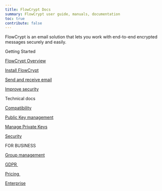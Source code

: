 ```yaml
---
title: FlowCrypt Docs
summary: FlowCrypt user guide, manuals, documentation
toc: true
contribute: false
---
```


FlowCrypt is an email solution that lets you work with end-to-end encrypted messages securely and easily.

<div class="container">
  <div class="row display-flex">
    <div class="col-xs-12 col-sm-6 col-lg-4">
      <p class="landing-column-title">Getting Started</p>
      <div class="landing-column-content">
        <p><a href="guide/overview.html">FlowCrypt Overview</a></p>
        <p><a href="guide/setup/install.html">Install FlowCrypt</a></p>
        <p><a href="guide/send-and-receive/index.html">Send and receive email</a></p>
        <p><a href="guide/common-tasks/improve-security.html">Improve security</a></p>
      </div>
    </div>
    <div class="col-xs-12 col-sm-6 col-lg-4">
      <p class="landing-column-title">Technical docs</p>
      <div class="landing-column-content">
        <p><a href="technical/openpgp-compatibility.html">Compatibility</a></p>
        <p><a href="technical/manage-public-keys.html">Public Key management</a></p>
        <p><a href="technical/manage-public-keys.html">Manage Private Keys</a></p>
        <p><a href="technical/security.html">Security</a></p>
      </div>
    </div>
    <div class="col-xs-12 col-sm-6 col-lg-4">
      <p class="landing-column-title">FOR BUSINESS</p>
      <div class="landing-column-content">
        <p><a href="business/group-management.html">Group management</a></p>
        <p><a href="https://flowcrypt.com/privacy#gdpr">GDPR&nbsp;<i class='fa fa-external-link'></i></a></p>
        <p><a href="https://flowcrypt.com/pricing">Pricing&nbsp;<i class='fa fa-external-link'></i></a></p>
        <p><a href="business/enterprise.html">Enterprise</a></p>
      </div>
    </div>
  </div>
</div>
